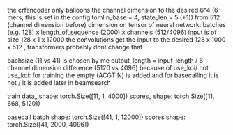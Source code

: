 the crfencoder only balloons the channel dimension to the desired 6^4 (6-mers, this is set in the config.toml n_base = 4, state_len = 5 (+1)) from 512 (channel dimension before)
dimension on tensor of neural network: batches (e.g. 128) x length_of_sequence (2000) x channels (512/4096)
input is of size 128 x 1 x 12000
the convolutions get the input to the desired 128 x 1000 x 512 , transformers probably dont change that

bachsize (11 vs 41) is chosen by me
output_length = input_length / 6
channel dimension difference (5120 vs 4096) because of use_koi/ not use_koi:
for training the empty (ACGT N) is added and for basecalling it is not / it is added later in beamsearch

train
data_ shape: torch.Size([11, 1, 4000])
scores_ shape: torch.Size([11, 668, 5120])

basecall
batch shape: torch.Size([41, 1, 12000])
scores shape: torch.Size([41, 2000, 4096])